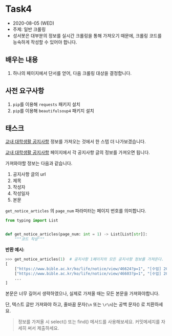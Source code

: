 # Task4

- 2020\-08\-05 (WED)
- 주제: 일반 크롤링
- 성서봇은 대부분의 정보를 실시간 크롤링을 통해 가져오기 때문에, 크롤링 코드를 능숙하게 작성할 수 있어야 합니다.

## 배우는 내용

1. 하나의 페이지에서 단서를 얻어, 다음 크롤링 대상을 결정합니다.

## 사전 요구사항

1. `pip`를 이용해 `requests` 패키지 설치
2. `pip`를 이용해 `beautifulsoup4` 패키지 설치

## 태스크

[교내 대학생활 공지사항](https://www.bible.ac.kr/ko/life/notice) 정보를 가져오는 것에서 한 스텝 더 나가보겠습니다.

[교내 대학생활 공지사항](https://www.bible.ac.kr/ko/life/notice) 페이지에서 각 공지사항 글의 정보를 가져오면 됩니다.

가져와야할 정보는 다음과 같습니다.

1. 공지사항 글의 url
2. 제목
3. 작성자
4. 작성일자
5. 본문

`get_notice_articles` 의 `page_num` 파라미터는 페이지 번호를 의미합니다.![]()

```python
from typing import List


def get_notice_articles(page_num: int = 1) -> List[List[str]]:
    """코드 작성"""
```

**반환 예시:**

```python
>>> get_notice_articles(1)  # 공지사항 1페이지의 모든 공지사항 정보를 가져온다.
[
    ["https://www.bible.ac.kr/ko/life/notice/view/46624?p=1", "[수업] 2020-2학기 코로나19 대비 학사운영 방안", "유미나", "2020-07-24 19:18:46", "코로나19 대비 2020-2학기 학사운영과 관련하여 교무위원회(7/22) 의결사항을 다음과 같이 알려드립니다. 1. 수업운영 원칙..."],
    ["https://www.bible.ac.kr/ko/life/notice/view/46603?p=1", "[수업] 2020-2학기 수강신청 안내 (수정 7/24)", "유다운", "2020-07-17 11:56:35", "2020-2학기 수강신청을 아래와 같이 안내드립니다. 아래 내용을 꼭! 숙지하신 후 수강신청을 진행하시기 바랍니다...."],
    ...
]
```

본문은 너무 길어서 생략하였으나, 실제로 가져올 때는 모든 본문을 가져와야합니다.

단, 텍스트 글만 가져와야 하고, 줄바꿈 문자(`\n` 또는 `\r\n`)는 공백 문자() 로 치환하세요.

> 정보를 가져올 시 select() 또는 find() 메서드를 사용해보세요.
> 커밋메세지를 자세히 써서 제출하세요.
